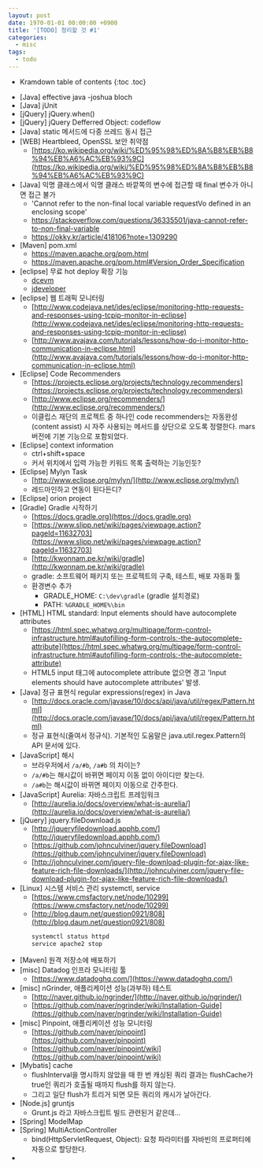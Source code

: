 ```yaml
---
layout: post
date: 1970-01-01 00:00:00 +0900
title: '[TODO] 정리할 것 #1'
categories:
  - misc
tags:
  - todo
---
```


* Kramdown table of contents
{:toc .toc}

- [Java] effective java -joshua bloch
- [Java] jUnit
- [jQuery] jQuery.when()
- [jQuery] jQuery Defferred Object: codeflow
- [Java] static 메서드에 다중 쓰레드 동시 접근
- [WEB] Heartbleed, OpenSSL 보안 취약점
  - [https://ko.wikipedia.org/wiki/%ED%95%98%ED%8A%B8%EB%B8%94%EB%A6%AC%EB%93%9C](https://ko.wikipedia.org/wiki/%ED%95%98%ED%8A%B8%EB%B8%94%EB%A6%AC%EB%93%9C)
- [Java] 익명 클래스에서 익명 클래스 바깥쪽의 변수에 접근할 때 final 변수가 아니면 접근 불가
  - 'Cannot refer to the non-final local variable requestVo defined in an enclosing scope'
  - https://stackoverflow.com/questions/36335501/java-cannot-refer-to-non-final-variable
  - https://okky.kr/article/418106?note=1309290
- [Maven] pom.xml
  - https://maven.apache.org/pom.html
  - https://maven.apache.org/pom.html#Version_Order_Specification
- [eclipse] 무료 hot deploy 확장 기능
  - [dcevm](https://github.com/dcevm/dcevm)
  - [jdeveloper]()
- [eclipse] 웹 트래픽 모니터링
  - [http://www.codejava.net/ides/eclipse/monitoring-http-requests-and-responses-using-tcpip-monitor-in-eclipse](http://www.codejava.net/ides/eclipse/monitoring-http-requests-and-responses-using-tcpip-monitor-in-eclipse)
  - [http://www.avajava.com/tutorials/lessons/how-do-i-monitor-http-communication-in-eclipse.html](http://www.avajava.com/tutorials/lessons/how-do-i-monitor-http-communication-in-eclipse.html)
- [Eclipse] Code Recommenders
  - [https://projects.eclipse.org/projects/technology.recommenders](https://projects.eclipse.org/projects/technology.recommenders)
  - [http://www.eclipse.org/recommenders/](http://www.eclipse.org/recommenders/)
  - 이클립스 재단의 프로젝트 중 하나인 code recommenders는 자동완성(content assist) 시 자주 사용되는 메서드를 상단으로 오도록 정렬한다. mars 버전에 기본 기능으로 포함되었다.
- [Eclipse] context information
  - ctrl+shift+space
  - 커서 위치에서 입력 가능한 키워드 목록 출력하는 기능인듯?
- [Eclipse] Mylyn Task
  - [http://www.eclipse.org/mylyn/](http://www.eclipse.org/mylyn/)
  - 레드마인하고 연동이 된다든디?
- [Eclipse] orion project
- [Gradle] Gradle 시작하기
  - [https://docs.gradle.org](https://docs.gradle.org)
  - [https://www.slipp.net/wiki/pages/viewpage.action?pageId=11632703](https://www.slipp.net/wiki/pages/viewpage.action?pageId=11632703)
  - [http://kwonnam.pe.kr/wiki/gradle](http://kwonnam.pe.kr/wiki/gradle)
  - gradle: 소프트웨어 패키지 또는 프로젝트의 구축, 테스트, 배포 자동화 툴
  - 환경변수 추가
    - GRADLE_HOME: `C:\dev\gradle` (gradle 설치경로)
    - PATH: `%GRADLE_HOME%\bin`
- [HTML] HTML standard: Input elements should have autocomplete attributes
  - [https://html.spec.whatwg.org/multipage/form-control-infrastructure.html#autofilling-form-controls:-the-autocomplete-attribute](https://html.spec.whatwg.org/multipage/form-control-infrastructure.html#autofilling-form-controls:-the-autocomplete-attribute)
  - HTML5 input 태그에 autocomplete attribute 없으면 경고 'Input elements should have autocomplete attributes' 발생.
- [Java] 정규 표현식 regular expressions(regex) in Java
  - [http://docs.oracle.com/javase/10/docs/api/java/util/regex/Pattern.html](http://docs.oracle.com/javase/10/docs/api/java/util/regex/Pattern.html)
  - 정규 표현식(줄여서 정규식). 기본적인 도움말은 java.util.regex.Pattern의 API 문서에 있다.
- [JavaScript] 해시
  - 브라우저에서 `/a/#b`, `/a#b` 의 차이는?
  - `/a/#b`는 해시값이 바뀌면 페이지 이동 없이 아이디만 찾는다.
  - `/a#b`는 해시값이 바뀌면 페이지 이동으로 간주한다.
- [JavaScript] Aurelia: 자바스크립트 프레임워크
  - [http://aurelia.io/docs/overview/what-is-aurelia/](http://aurelia.io/docs/overview/what-is-aurelia/)
- [jQuery] jquery.fileDownload.js
  - [http://jqueryfiledownload.apphb.com/](http://jqueryfiledownload.apphb.com/)
  - [https://github.com/johnculviner/jquery.fileDownload](https://github.com/johnculviner/jquery.fileDownload)
  - [http://johnculviner.com/jquery-file-download-plugin-for-ajax-like-feature-rich-file-downloads/](http://johnculviner.com/jquery-file-download-plugin-for-ajax-like-feature-rich-file-downloads/)
- [Linux] 시스템 서비스 관리 systemctl, service
  - [https://www.cmsfactory.net/node/10299](https://www.cmsfactory.net/node/10299)
  - [http://blog.daum.net/question0921/808](http://blog.daum.net/question0921/808)
    ```bash
    systemctl status httpd
    service apache2 stop
    ```
- [Maven] 원격 저장소에 배포하기
- [misc] Datadog 인프라 모니터링 툴
  - [https://www.datadoghq.com/](https://www.datadoghq.com/)
- [misc] nGrinder, 애플리케이션 성능(과부하) 테스트
  - [http://naver.github.io/ngrinder/](http://naver.github.io/ngrinder/)
  - [https://github.com/naver/ngrinder/wiki/Installation-Guide](https://github.com/naver/ngrinder/wiki/Installation-Guide)
- [misc] Pinpoint, 애플리케이션 성능 모니터링
  - [https://github.com/naver/pinpoint](https://github.com/naver/pinpoint)
  - [https://github.com/naver/pinpoint/wiki](https://github.com/naver/pinpoint/wiki)
- [Mybatis] cache
  - flushInterval을 명시하지 않았을 때 한 번 캐싱된 쿼리 결과는 flushCache가 true인 쿼리가 호출될 때까지 flush를 하지 않는다.
  - 그리고 일단 flush가 트리거 되면 모든 쿼리의 캐시가 날아간다.
- [Node.js] gruntjs
  - Grunt.js 라고 자바스크립트 빌드 관련된거 같은데...
- [Spring] ModelMap
- [Spring] MultiActionController
  - bind(HttpServletRequest, Object): 요청 파라미터를 자바빈의 프로퍼티에 자동으로 할당한다.
-
